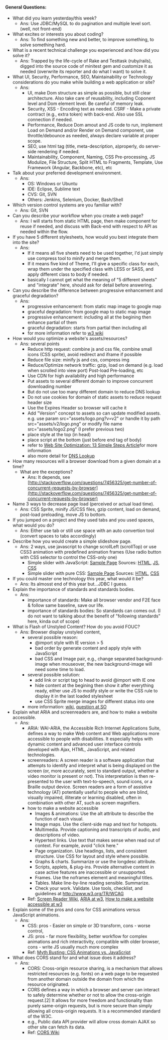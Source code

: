 #### General Questions:

* What did you learn yesterday/this week?
  * Ans: Use JDBC/MySQL to do pagination and multiple level sort. (well, not front-end)
* What excites or interests you about coding?
  * Ans: To find something new and better, to improve something, to solve something hard.
* What is a recent technical challenge you experienced and how did you solve it?
  * Ans: Trapped by the life-cycle of Rake and Testtask (ruby/rails), digged into the source code of minitest gem and customize it as needed (overwrite its reporter and do what I want) to solve it.
* What UI, Security, Performance, SEO, Maintainability or Technology considerations do you make while building a web application or site?
  * Ans:
    * UI, make Dom structure as simple as possible, but still clear architecture. Also take care of reusability, including Coponent level and Dom element level. Be careful of memory leak.
    * Security, XSS - Encoding text as needed. CSRF - Make a private contract (e.g., extra token) with back-end. Also use SSL connection if needed.
    * Performance, Reduce Dom amout and JS code to run, implement Load on Demand and/or Render on Demand component, use throttle/debounce as needed, always declare variable at proper scope.
    * SEO, use html tag (title, meta-description, a)properly, do server-side rendering if needed.
    * Maintainability, Component, Naming, CSS Pre-processing, JS Modulize, File Structure, Split HTML to Fragments, Template, Use Framework (Angular, Backbone, etc), etc
* Talk about your preferred development environment.
  * Ans:
    * OS: Windows or Ubuntu
    * IDE: Eclipse, Sublime text
    * CVS: Git, SVN
    * Others: Jenkins, Selenium, Docker, Bash/Shell
* Which version control systems are you familiar with?
  * Ans: Git, SVN
* Can you describe your workflow when you create a web page?
  * Ans: I will starts from static HTML page, then make component for reuse if needed, and discuss with Back-end with respect to API as needed within the flow.
* If you have 5 different stylesheets, how would you best integrate them into the site?
  * Ans:
    * If it means all five sheets need to be used together, I'd just simply use compress tool to minify and merge them.
    * If it means five kind of Theme, I'll give a specific class for each, wrap them under the specified class with LESS or SASS, and apply different class to body if needed.
    * basically I cannot get what the meaning of "5 different sheets" and "integrate" here, should ask for detail before answering.
* Can you describe the difference between progressive enhancement and graceful degradation?
  * Ans:
    * progressive enhancement: from static map image to google map
    * graceful degradation: from google map to static map image
    * progressive enhancement: including all at the begining then enhance partial of them
    * graceful degradation: starts from partial then including all
    * for more information refer to [w3 wiki](https://www.w3.org/wiki/Graceful_degradation_versus_progressive_enhancement)
* How would you optimize a website's assets/resources?
  * Ans: several points
    * Reduce http request: combine js and css file, combine small icons (CSS sprite), avoid redirect and iframe if possible
    * Reduce file size: minify js and css, compress img
    * Reduce/Optimize network traffic: gzip, load on demand (e.g. load when scrolled into view port) Post-load Pre-loading, etc
    * Use CDN for high availability and high performance
    * Put assets to several different domain to improve concurrent downloading number
    * But do not use too many different domain to reduce DNS lookup
    * Do not use cookies for domain of static assets to reduce request header size
    * Use the Expires Header so browser will cache it
    * Add "Version" concept to assets so can update modified assets.
    e.g. use param src="assets/logo.png?v=v2"
    or handle it by path src="assets/v2/logo.png"
    or modify file name src="assets/logo2.png" (I prefer previous two)
    * place style at the top (in head)
    * place script at the bottom (just before end tag of body)
    * refer to [Web Site Optimization: 13 Simple Steps Article](http://www.sitepoint.com/web-site-optimization-steps/)for more information
    * also more detail for [DNS Lookup](https://developer.yahoo.com/blogs/ydn/high-performance-sites-rule-9-reduce-dns-lookups-7207.html)
* How many resources will a browser download from a given domain at a time?
  * What are the exceptions?
    * Ans: It depends, see [http://stackoverflow.com/questions/7456325/get-number-of-concurrent-requests-by-browser](http://stackoverflow.com/questions/7456325/get-number-of-concurrent-requests-by-browser)
* Name 3 ways to decrease page load (perceived or actual load time).
  * Ans: CSS Sprite, minify JS/CSS files, gzip content, load on demand, post-load preloading, move JS to bottom.
* If you jumped on a project and they used tabs and you used spaces, what would you do?
  * Ans: Either use tab or still use space with an auto convertion tool (convert spaces to tabs accordingly)
* Describe how you would create a simple slideshow page.
  * Ans: 2 ways, use javascript to change scrollLeft (scrollTop) or use CSS3 animation with predefined animation frames (Use radio button with CSS selector to control the CSS-only one)
    * Simple slider with JavaScript: [Sample Page](http://benbai123.github.io/examples/Front-end-Developer-Interview-Questions/General%20Questions/slider_js.html) Sources: [HTML](https://github.com/benbai123/benbai123.github.io/blob/master/examples/Front-end-Developer-Interview-Questions/General%20Questions/slider_js.html), [JS](https://github.com/benbai123/benbai123.github.io/blob/master/examples/Front-end-Developer-Interview-Questions/General%20Questions/js/slider_js.js), [CSS](https://github.com/benbai123/benbai123.github.io/blob/master/examples/Front-end-Developer-Interview-Questions/General%20Questions/css/slider_js.css)
    * Simple slider with pure CSS: [Sample Page](http://benbai123.github.io/examples/Front-end-Developer-Interview-Questions/General%20Questions/slider_css.html) Sources: [HTML](https://github.com/benbai123/benbai123.github.io/blob/master/examples/Front-end-Developer-Interview-Questions/General%20Questions/slider_css.html), [CSS](https://github.com/benbai123/benbai123.github.io/blob/master/examples/Front-end-Developer-Interview-Questions/General%20Questions/css/slider_css.css)
* If you could master one technology this year, what would it be?
  * Ans: Its almosst end of this year but...JDBC I guess.
* Explain the importance of standards and standards bodies.
  * Ans:
    * importance of standards: Make all browser vendor and F2E face & follow same baseline, save our life.
    * importance of standards bodies: So standards can comes out. 
    (I do not want to talking about the benefit of "following standards" here, kinda out of scope)
* What is Flash of Unstyled Content? How do you avoid FOUC?
  * Ans: Browser display unstyled content,
    * several possible reason:
      * @import style with IE version > 5
      * bad order by generate content and apply style with JavaScript
      * bad CSS and Image pair, e.g., change separated background-image when mouseover, the new background-image will need some time to load.
    * several possible solution:
      * add link or script tag to head to avoid @import with IE one
      * hide content at the begining then show it after everything ready, either use JS to modify style or write the CSS rule to display it in the last loaded stylesheet
      * use CSS Sprite merge images for different status into one
    * more information: [wiki](https://en.wikipedia.org/wiki/Flash_of_unstyled_content), [question at SO](http://stackoverflow.com/questions/11640238/how-to-stop-flash-of-unstyled-content)
* Explain what ARIA and screenreaders are, and how to make a website accessible.
  * Ans:
    * ARIA: WAI-ARIA, the Accessible Rich Internet Applications Suite, defines a way to make Web content and Web applications more accessible to people with disabilities. It especially helps with dynamic content and advanced user interface controls developed with Ajax, HTML, JavaScript, and related technologies.
    * screenreaders: A screen reader is a software application that attempts to identify and interpret what is being displayed on the screen (or, more accurately, sent to standard output, whether a video monitor is present or not). This interpretation is then re-presented to the user with text-to-speech, sound icons, or a Braille output device. Screen readers are a form of assistive technology (AT) potentially useful to people who are blind, visually impaired, illiterate or learning disabled, often in combination with other AT, such as screen magnifiers.
    * how to make a website accessible
      * Images & animations: Use the alt attribute to describe the function of each visual.
      * Image maps. Use the client-side map and text for hotspots.
      * Multimedia. Provide captioning and transcripts of audio, and descriptions of video.
      * Hypertext links. Use text that makes sense when read out of context. For example, avoid "click here."
      * Page organization. Use headings, lists, and consistent structure. Use CSS for layout and style where possible.
      * Graphs & charts. Summarize or use the longdesc attribute.
      * Scripts, applets, & plug-ins. Provide alternative content in case active features are inaccessible or unsupported.
      * Frames. Use the noframes element and meaningful titles.
      * Tables. Make line-by-line reading sensible. Summarize.
      * Check your work. Validate. Use tools, checklist, and guidelines at http://www.w3.org/TR/WCAG
    * Ref: [Screen Reader Wiki](https://en.wikipedia.org/wiki/Screen_reader), [ARIA at w3](http://www.w3.org/WAI/intro/aria), [How to make a website accessible at w3](http://www.w3.org/WAI/quicktips/)
* Explain some of the pros and cons for CSS animations versus JavaScript animations.
  * Ans: 
    * CSS: pros - Easier on simple or 3D transform, cons - worse control,
    * JS: pros - far more flexibility, better workflow for complex animations and rich interactivity, compatible with older browser, cons - write JS usually much more complex
    * Ref: [Myth Busting: CSS Animations vs. JavaScript](https://css-tricks.com/myth-busting-css-animations-vs-javascript/)
* What does CORS stand for and what issue does it address?
  * Ans: 
    * CORS: Cross-origin resource sharing, is a mechanism that allows restricted resources (e.g. fonts) on a web page to be requested from another domain outside the domain from which the resource originated.
    * CORS defines a way in which a browser and server can interact to safely determine whether or not to allow the cross-origin request.[2] It allows for more freedom and functionality than purely same-origin requests, but is more secure than simply allowing all cross-origin requests. It is a recommended standard of the W3C.
    * e.g., Public data API provider will allow cross domain AJAX so other site can fetch its data.
    * Ref: [CORS Wiki](https://en.wikipedia.org/wiki/Cross-origin_resource_sharing)

